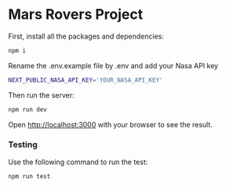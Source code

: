 # Mars Rovers Project

First, install all the packages and dependencies:
```bash
npm i
```
Rename the .env.example file by .env and add your Nasa API key
```bash
NEXT_PUBLIC_NASA_API_KEY='YOUR_NASA_API_KEY'
```

Then run the server:
```bash
npm run dev
```

Open [http://localhost:3000](http://localhost:3000) with your browser to see the result.

### Testing
Use the following command to run the test:
```bash
npm run test
```
